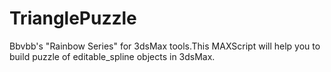 # TrianglePuzzle
Bbvbb's "Rainbow Series" for 3dsMax tools.This MAXScript will help you to build puzzle of editable_spline objects in 3dsMax.

